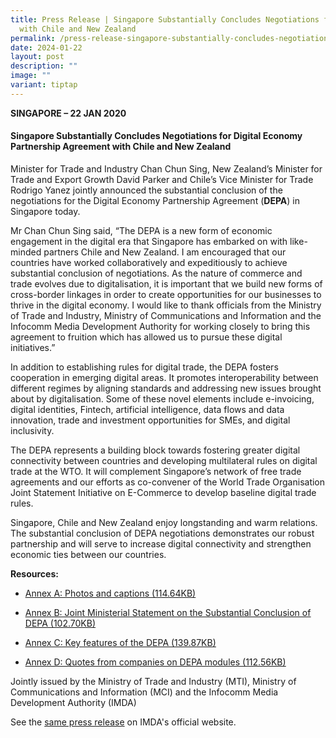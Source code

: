 ```yaml
---
title: Press Release | Singapore Substantially Concludes Negotiations for DEPA
  with Chile and New Zealand
permalink: /press-release-singapore-substantially-concludes-negotiations-for-depa-with-chile-and-new-zealand/
date: 2024-01-22
layout: post
description: ""
image: ""
variant: tiptap
---
```

<p><strong>SINGAPORE – 22 JAN 2020</strong>
</p>
<h4>Singapore Substantially Concludes Negotiations for Digital Economy Partnership Agreement with Chile and New Zealand</h4>
<p>Minister for Trade and Industry Chan Chun Sing, New Zealand’s Minister
for Trade and Export Growth David Parker and Chile’s Vice Minister for
Trade Rodrigo Yanez jointly announced the substantial conclusion of the
negotiations for the Digital Economy Partnership Agreement (<strong>DEPA</strong>)
in Singapore today.</p>
<p>Mr Chan Chun Sing said, “The DEPA is a new form of economic engagement
in the digital era that Singapore has embarked on with like-minded partners
Chile and New Zealand. I am encouraged that our countries have worked collaboratively
and expeditiously to achieve substantial conclusion of negotiations. As
the nature of commerce and trade evolves due to digitalisation, it is important
that we build new forms of cross-border linkages in order to create opportunities
for our businesses to thrive in the digital economy. I would like to thank
officials from the Ministry of Trade and Industry, Ministry of Communications
and Information and the Infocomm Media Development Authority for working
closely to bring this agreement to fruition which has allowed us to pursue
these digital initiatives.”</p>
<p>In addition to establishing rules for digital trade, the DEPA fosters
cooperation in emerging digital areas. It promotes interoperability between
different regimes by aligning standards and addressing new issues brought
about by digitalisation. Some of these novel elements include e-invoicing,
digital identities, Fintech, artificial intelligence, data flows and data
innovation, trade and investment opportunities for SMEs, and digital inclusivity.</p>
<p>The DEPA represents a building block towards fostering greater digital
connectivity between countries and developing multilateral rules on digital
trade at the WTO. It will complement Singapore’s network of free trade
agreements and our efforts as co-convener of the World Trade Organisation
Joint Statement Initiative on E-Commerce to develop baseline digital trade
rules.</p>
<p>Singapore, Chile and New Zealand enjoy longstanding and warm relations.
The substantial conclusion of DEPA negotiations demonstrates our robust
partnership and will serve to increase digital connectivity and strengthen
economic ties between our countries.</p>
<p><strong>Resources:</strong>
</p>
<ul data-tight="true" class="tight">
<li>
<p><a href="https://www.imda.gov.sg/-/media/imda/files/about/media-releases/2020/annex-a-photos-and-captions-depa.pdf" class="link__pdf" rel="noopener noreferrer nofollow" target="_blank"><u>Annex A: Photos and captions (114.64KB)</u></a>
</p>
</li>
<li>
<p><a href="https://www.imda.gov.sg/-/media/imda/files/about/media-releases/2020/annex-b-joint-ministerial-statement-on-the-substantial-conclusion-of-depa.pdf" class="link__pdf" rel="noopener noreferrer nofollow" target="_blank"><u>Annex B: Joint Ministerial Statement on the Substantial Conclusion of DEPA (102.70KB)</u></a>
</p>
</li>
<li>
<p><a href="https://www.imda.gov.sg/-/media/imda/files/about/media-releases/2020/annex-c-key-features-of-the-depa.pdf" class="link__pdf" rel="noopener noreferrer nofollow" target="_blank"><u>Annex C: Key features of the DEPA (139.87KB)</u></a>
</p>
</li>
<li>
<p><a href="https://www.imda.gov.sg/-/media/imda/files/about/media-releases/2020/annex-d-quotes-from-companies-on-depa-modules.pdf" class="link__pdf" rel="noopener noreferrer nofollow" target="_blank"><u>Annex D: Quotes from companies on DEPA modules (112.56KB)</u></a>
</p>
</li>
</ul>
<p>Jointly issued by the Ministry of Trade and Industry (MTI), Ministry of
Communications and Information (MCI) and the Infocomm Media Development
Authority (IMDA)</p>
<p></p>
<p>See the <a href="https://www.imda.gov.sg/resources/press-releases-factsheets-and-speeches/press-releases/2020/singapore-substantially-concludes-negotiations-for-digital-economy-partnership-agreement-with-chile-and-new-zealand" rel="noopener noreferrer nofollow" target="_blank">same press release</a> on
IMDA's official website.</p>
<p></p>
<p></p>